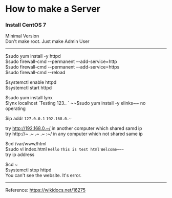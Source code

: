 How to make a Server   
=
### Install CentOS 7   
Minimal Version   
Don't make root. Just make Admin User   
***
$sudo yum install -y httpd   
$sudo firewall-cmd --permanent --add-service=http   
$sudo firewall-cmd --permanent --add-service=https   
$sudo firewall-cmd --reload   

$systemctl enable httpd   
$systemctl start httpd   

$sudo yum install lynx   
$lynx localhost   
`Testing 123.. `   
~~$sudo yum install -y elinks~~ no operating   

$ip addr `127.0.0.1` `192.168.0.~`   

try http://192.168.0.~/ in another computer which shared samd ip   
try http://~ .~ .~ .~ :~/ in any computer which not shared same ip   

$cd /var/www/html   
$sudo vi index.html `Hello` `This is test html` `Welcome~~~`   
try ip address   

$cd ~   
$systemctl stop httpd   
You can't see the website. It's error.    
***
Reference: https://wikidocs.net/16275

